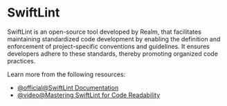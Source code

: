 # SwiftLint

SwiftLint is an open-source tool developed by Realm, that facilitates maintaining standardized code development by enabling the definition and enforcement of project-specific conventions and guidelines. It ensures developers adhere to these standards, thereby promoting organized code practices.

Learn more from the following resources:

- [@official@SwiftLint Documentation](https://github.com/realm/SwiftLint)
- [@video@Mastering SwiftLint for Code Readability](https://www.youtube.com/watch?v=4YQ6DJ-xovY)